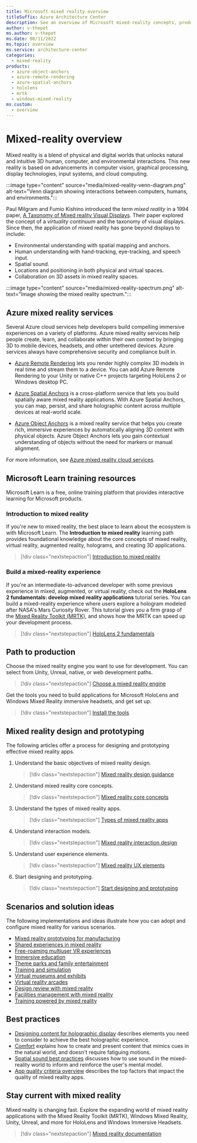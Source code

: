 ```yaml
---
title: Microsoft mixed reality overview
titleSuffix: Azure Architecture Center
description: See an overview of Microsoft mixed-reality concepts, product offerings, and Azure services.
author: v-thepet
ms.author: v-thepet
ms.date: 08/11/2022
ms.topic: overview
ms.service: architecture-center
categories:
  - mixed-reality
products:
  - azure-object-anchors
  - azure-remote-rendering
  - azure-spatial-anchors
  - hololens
  - mrtk
  - windows-mixed-reality
ms.custom:
  - overview
---
```


# Mixed-reality overview

Mixed reality is a blend of physical and digital worlds that unlocks natural and intuitive 3D human, computer, and environmental interactions. This new reality is based on advancements in computer vision, graphical processing, display technologies, input systems, and cloud computing.

:::image type="content" source="media/mixed-reality-venn-diagram.png" alt-text="Venn diagram showing interactions between computers, humans, and environments.":::

Paul Milgram and Fumio Kishino introduced the term *mixed reality* in a 1994 paper, [A Taxonomy of Mixed reality Visual Displays](https://search.ieice.org/bin/summary.php?id=e77-d_12_1321). Their paper explored the concept of a *virtuality continuum* and the taxonomy of visual displays. Since then, the application of mixed reality has gone beyond displays to include:

- Environmental understanding with spatial mapping and anchors.
- Human understanding with hand-tracking, eye-tracking, and speech input.
- Spatial sound.
- Locations and positioning in both physical and virtual spaces.
- Collaboration on 3D assets in mixed reality spaces.

:::image type="content" source="media/mixed-reality-spectrum.png" alt-text="Image showing the mixed reality spectrum.":::

## Azure mixed reality services

Several Azure cloud services help developers build compelling immersive experiences on a variety of platforms. Azure mixed reality services help people create, learn, and collaborate within their own context by bringing 3D to mobile devices, headsets, and other untethered devices. Azure services always have comprehensive security and compliance built in.

- [Azure Remote Rendering](https://azure.microsoft.com/services/remote-rendering) lets you render highly complex 3D models in real time and stream them to a device. You can add Azure Remote Rendering to your Unity or native C++ projects targeting HoloLens 2 or Windows desktop PC.

- [Azure Spatial Anchors](https://azure.microsoft.com/services/spatial-anchors) is a cross-platform service that lets you build spatially aware mixed reality applications. With Azure Spatial Anchors, you can map, persist, and share holographic content across multiple devices at real-world scale.

- [Azure Object Anchors](https://azure.microsoft.com/services/object-anchors) is a mixed reality service that helps you create rich, immersive experiences by automatically aligning 3D content with physical objects. Azure Object Anchors lets you gain contextual understanding of objects without the need for markers or manual alignment.

For more information, see [Azure mixed reality cloud services](/windows/mixed-reality/develop/mixed-reality-cloud-services).

## Microsoft Learn training resources

Microsoft Learn is a free, online training platform that provides interactive learning for Microsoft products.

### Introduction to mixed reality

If you're new to mixed reality, the best place to learn about the ecosystem is with Microsoft Learn. The **Introduction to mixed reality** learning path provides foundational knowledge about the core concepts of mixed reality, virtual reality, augmented reality, holograms, and creating 3D applications.

> [!div class="nextstepaction"]
> [Introduction to mixed reality](/learn/modules/intro-to-mixed-reality)

### Build a mixed-reality experience

If you're an intermediate-to-advanced developer with some previous experience in mixed, augmented, or virtual reality, check out the **HoloLens 2 fundamentals: develop mixed reality applications**  tutorial series. You can build a mixed-reality experience where users explore a hologram modeled after NASA's Mars Curiosity Rover. This tutorial gives you a firm grasp of the [Mixed Reality Toolkit (MRTK)](/windows/mixed-reality/mrtk-unity/mrtk2), and shows how the MRTK can speed up your development process.

> [!div class="nextstepaction"]
> [HoloLens 2 fundamentals](/learn/paths/beginner-hololens-2-tutorials)

## Path to production

Choose the mixed reality engine you want to use for development. You can select from Unity, Unreal, native, or web development paths.

> [!div class="nextstepaction"]
> [Choose a mixed reality engine](/windows/mixed-reality/develop/choosing-an-engine)

Get the tools you need to build applications for Microsoft HoloLens and Windows Mixed Reality immersive headsets, and get set up.

> [!div class="nextstepaction"]
> [Install the tools](/windows/mixed-reality/develop/install-the-tools)

## Mixed reality design and prototyping

The following articles offer a process for designing and prototyping effective mixed reality apps.

1. Understand the basic objectives of mixed reality design.

   > [!div class="nextstepaction"]
   > [Mixed reality design guidance](/windows/mixed-reality/design/about-this-design-guidance)

1. Understand mixed reality core concepts.

   > [!div class="nextstepaction"]
   > [Mixed reality core concepts](/windows/mixed-reality/design/core-concepts-landingpage)

1. Understand the types of mixed reality apps.

   > [!div class="nextstepaction"]
   > [Types of mixed reality apps](/windows/mixed-reality/discover/types-of-mixed-reality-apps)

1. Understand interaction models.

   > [!div class="nextstepaction"]
   > [Mixed reality interaction design](/windows/mixed-reality/design/interaction-fundamentals)

1. Understand user experience elements.

   > [!div class="nextstepaction"]
   > [Mixed reality UX elements](/windows/mixed-reality/design/app-patterns-landingpage)

1. Start designing and prototyping.

   > [!div class="nextstepaction"]
   > [Start designing and prototyping](/windows/mixed-reality/design)

## Scenarios and solution ideas

The following implementations and ideas illustrate how you can adopt and configure mixed reality for various scenarios.

- [Mixed reality prototyping for manufacturing](/windows/mixed-reality/enthusiast-guide/prototyping-manufacturing)
- [Shared experiences in mixed reality](/windows/mixed-reality/design/shared-experiences-in-mixed-reality)
- [Free-roaming multiuser VR experiences](/windows/mixed-reality/enthusiast-guide/free-roam-vr-multiuser-experiences)
- [Immersive education](/windows/mixed-reality/enthusiast-guide/immersive-education)
- [Theme parks and family entertainment](/windows/mixed-reality/enthusiast-guide/theme-parks-family-entertainment)
- [Training and simulation](/windows/mixed-reality/enthusiast-guide/training-simulation)
- [Virtual museums and exhibits](/windows/mixed-reality/enthusiast-guide/virtual-museums)
- [Virtual reality arcades](/windows/mixed-reality/enthusiast-guide/virtual-reality-arcades)
- [Design review with mixed reality](../../solution-ideas/articles/collaborative-design-review-powered-by-mixed-reality.yml)
- [Facilities management with mixed reality](../../solution-ideas/articles/facilities-management-powered-by-mixed-reality-and-iot.yml)
- [Training powered by mixed reality](../../solution-ideas/articles/training-and-procedural-guidance-powered-by-mixed-reality.yml)

## Best practices

- [Designing content for holographic display](/windows/mixed-reality/design/designing-content-for-holographic-display) describes elements you need to consider to achieve the best holographic experience.
- [Comfort](/windows/mixed-reality/design/comfort) explains how to create and present content that mimics cues in the natural world, and doesn't require fatiguing motions.
- [Spatial sound best practices](/windows/mixed-reality/design/spatial-sound-design) discusses how to use sound in the mixed-reality world to inform and reinforce the user's mental model.
- [App quality criteria overview](/windows/mixed-reality/develop/advanced-concepts/app-quality-criteria-overview) describes the top factors that impact the quality of mixed reality apps.

## Stay current with mixed reality

Mixed reality is changing fast. Explore the expanding world of mixed reality applications with the Mixed Reality Toolkit (MRTK), Windows Mixed Reality, Unity, Unreal, and more for HoloLens and Windows Immersive Headsets.

> [!div class="nextstepaction"]
> [Mixed reality documentation](/windows/mixed-reality)

